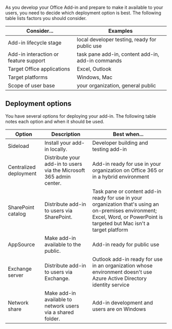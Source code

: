 As you develop your Office Add-in and prepare to make it available to your users, you need to decide which deployment option is best. The following table lists factors you should consider.

|Consider...|Examples|
|---|---|
|Add-in lifecycle stage|local developer testing, ready for public use|
|Add-in interaction or feature support|task pane add-in, content add-in, add-in commands|
|Target Office applications|Excel, Outlook|
|Target platforms|Windows, Mac|
|Scope of user base|your organization, general public|

## Deployment options

You have several options for deploying your add-in. The following table notes each option and when it should be used.

|Option|Description|Best when...|
|---|---|---|
|Sideload|Install your add-in locally.|Developer building and testing add-in|
|Centralized deployment|Distribute your add-in to users via the Microsoft 365 admin center.|Add-in ready for use in your organization on Office 365 or in a hybrid environment|
|SharePoint catalog|Distribute add-in to users via SharePoint.|Task pane or content add-in ready for use in your organization that's using an on-premises environment; Excel, Word, or PowerPoint is targeted but Mac isn't a target platform|
|AppSource|Make add-in available to the public.|Add-in ready for public use|
|Exchange server|Distribute add-in to users via Exchange.|Outlook add-in ready for use in an organization whose environment doesn't use Azure Active Directory identity service|
|Network share|Make add-in available to network users via a shared folder.|Add-in development and users are on Windows|
